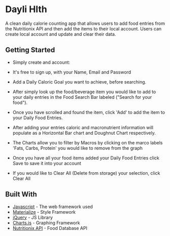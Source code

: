# Dayli Hlth

A clean daily calorie counting app that allows users to add food entries from the  Nutritionix API and then add the items to their local account. Users can create local account and update and clear their data. 

## Getting Started

- Simply create and account:
- It's free to sign up, with your Name, Email and Password

- Add a Daily Caloric Goal you want to achieve, before searching.

- After simply look up the food/beverage item you would like to add to your daily entries in the Food Search Bar labeled ("Search for your food").

- Once you have scrolled and found the item, click 'Add' to add the item to your Daily Food Entries.
- After adding your entries caloric and macronutrient information will populate as a Horizontal Bar chart and Doughnut Chart respectively. 
- The Charts allow you to filter by Macros by clicking on the marco labels 'Fats, Carbs, Protein' you would like to remove from the graph

- Once you have all your food items added your Daily Food Entries click Save to save it into your account

- If you would like to Clear All (Delete from storage) your selection, click Clear All


## Built With

* [Javascript](https://developer.mozilla.org/en-US/docs/Web/JavaScript) - The web framework used
* [Materialize](https://materializecss.com/) - Style Framework
* [jQuery](https://jquery.com/) - JS Library
* [Charts.js](https://www.chartjs.org/) - Graphing Framework
* [Nutritionix API](https://www.nutritionix.com/) - Food Database API